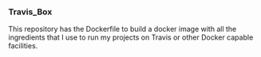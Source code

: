 ### Travis_Box

This repository has the Dockerfile to build a docker image with all the ingredients that I use to run my projects on Travis or other Docker capable facilities.